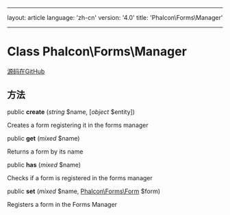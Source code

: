 * * *

layout: article language: 'zh-cn' version: '4.0' title: 'Phalcon\Forms\Manager'

* * *

# Class **Phalcon\Forms\Manager**

<a href="https://github.com/phalcon/cphalcon/tree/v4.0.0/phalcon/forms/manager.zep" class="btn btn-default btn-sm">源码在GitHub</a>

## 方法

public **create** (*string* $name, [*object* $entity])

Creates a form registering it in the forms manager

public **get** (*mixed* $name)

Returns a form by its name

public **has** (*mixed* $name)

Checks if a form is registered in the forms manager

public **set** (*mixed* $name, [Phalcon\Forms\Form](Phalcon_Forms_Form) $form)

Registers a form in the Forms Manager